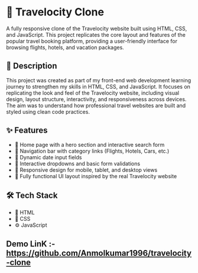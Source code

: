 # 🧳 Travelocity Clone

A fully responsive clone of the Travelocity website built using HTML, CSS, and JavaScript. This project replicates the core layout and features of the popular travel booking platform, providing a user-friendly interface for browsing flights, hotels, and vacation packages.

## 📄 Description

This project was created as part of my front-end web development learning journey to strengthen my skills in HTML, CSS, and JavaScript. It focuses on replicating the look and feel of the Travelocity website, including visual design, layout structure, interactivity, and responsiveness across devices. The aim was to understand how professional travel websites are built and styled using clean code practices.

## ✨ Features

- 🛫 Home page with a hero section and interactive search form  
- 🔗 Navigation bar with category links (Flights, Hotels, Cars, etc.)  
- 📅 Dynamic date input fields  
- 📂 Interactive dropdowns and basic form validations  
- 📱 Responsive design for mobile, tablet, and desktop views  
- 🧱 Fully functional UI layout inspired by the real Travelocity website  

## 🛠 Tech Stack

- 🧾 HTML  
- 🎨 CSS  
- ⚙️ JavaScript  
## Demo LinK :- https://github.com/Anmolkumar1996/travelocity-clone
